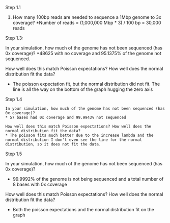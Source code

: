 
Step 1.1
1. How many 100bp reads are needed to sequence a 1Mbp genome to 3x coverage?
*Number of reads = (1,000,000 Mbp * 3) / 100 bp = 30,000 reads

Step 1.3:

  In your simulation, how much of the genome has not been sequenced (has 0x coverage)?
  *48625 with no coverage and 95.1375% of the genome not sequenced.
   
  How well does this match Poisson expectations? How well does the normal distribution fit the data?
 * The poisson expectation fit, but the normal distribution did not fit. The line is all the way on the bottom of the graph hugging the zero axis  


Step 1.4 

    In your simulation, how much of the genome has not been sequenced (has 0x coverage)?
    * 57 bases had 0x coverage and 99.9943% not sequenced
    
    How well does this match Poisson expectations? How well does the normal distribution fit the data?
    * The poisson fits much better due to the increase lambda and the normal distribution I don't even see the line for the normal distribution, so it does not fit the data. 


Step 1.5

In your simulation, how much of the genome has not been sequenced (has 0x coverage)?
* 99.9992% of the genome is not being sequenced and a total number of 8 bases with 0x coverage

How well does this match Poisson expectations? How well does the normal distribution fit the data?
* Both the poisson expectations and the normal distribution fit on the graph
